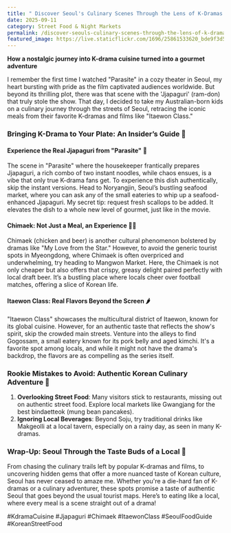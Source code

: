 ```yaml
---
title: " Discover Seoul's Culinary Scenes Through the Lens of K-Dramas 🎥🍜"
date: 2025-09-11
category: Street Food & Night Markets
permalink: /discover-seouls-culinary-scenes-through-the-lens-of-k-dramas/
featured_image: https://live.staticflickr.com/1696/25861533620_bde9f3d5e2.jpg
---
```

**How a nostalgic journey into K-drama cuisine turned into a gourmet adventure**

I remember the first time I watched "Parasite" in a cozy theater in Seoul, my heart bursting with pride as the film captivated audiences worldwide. But beyond its thrilling plot, there was that scene with the 'Jjapaguri' (ram-don) that truly stole the show. That day, I decided to take my Australian-born kids on a culinary journey through the streets of Seoul, retracing the iconic meals from their favorite K-dramas and films like "Itaewon Class."

### Bringing K-Drama to Your Plate: An Insider’s Guide 🍲

#### Experience the Real Jjapaguri from "Parasite" 🍜

The scene in "Parasite" where the housekeeper frantically prepares Jjapaguri, a rich combo of two instant noodles, while chaos ensues, is a vibe that only true K-drama fans get. To experience this dish authentically, skip the instant versions. Head to Noryangjin, Seoul’s bustling seafood market, where you can ask any of the small eateries to whip up a seafood-enhanced Jjapaguri. My secret tip: request fresh scallops to be added. It elevates the dish to a whole new level of gourmet, just like in the movie.

#### Chimaek: Not Just a Meal, an Experience 🍗🍺

Chimaek (chicken and beer) is another cultural phenomenon bolstered by dramas like "My Love from the Star." However, to avoid the generic tourist spots in Myeongdong, where Chimaek is often overpriced and underwhelming, try heading to Mangwon Market. Here, the Chimaek is not only cheaper but also offers that crispy, greasy delight paired perfectly with local draft beer. It’s a bustling place where locals cheer over football matches, offering a slice of Korean life.

#### Itaewon Class: Real Flavors Beyond the Screen 🌶️

"Itaewon Class" showcases the multicultural district of Itaewon, known for its global cuisine. However, for an authentic taste that reflects the show's spirit, skip the crowded main streets. Venture into the alleys to find Gogossam, a small eatery known for its pork belly and aged kimchi. It's a favorite spot among locals, and while it might not have the drama's backdrop, the flavors are as compelling as the series itself.

### Rookie Mistakes to Avoid: Authentic Korean Culinary Adventure 🚫

1. **Overlooking Street Food**: Many visitors stick to restaurants, missing out on authentic street food. Explore local markets like Gwangjang for the best bindaetteok (mung bean pancakes).
2. **Ignoring Local Beverages**: Beyond Soju, try traditional drinks like Makgeolli at a local tavern, especially on a rainy day, as seen in many K-dramas.

### Wrap-Up: Seoul Through the Taste Buds of a Local 🌟

From chasing the culinary trails left by popular K-dramas and films, to uncovering hidden gems that offer a more nuanced taste of Korean culture, Seoul has never ceased to amaze me. Whether you're a die-hard fan of K-dramas or a culinary adventurer, these spots promise a taste of authentic Seoul that goes beyond the usual tourist maps. Here’s to eating like a local, where every meal is a scene straight out of a drama!

\#KdramaCuisine #Jjapaguri #Chimaek #ItaewonClass #SeoulFoodGuide #KoreanStreetFood